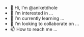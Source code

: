 - 👋 Hi, I’m @aniketdhole
- 👀 I’m interested in ...
- 🌱 I’m currently learning ...
- 💞️ I’m looking to collaborate on ...
- 📫 How to reach me ...

<!---
aniketdhol/aniketdhol is a ✨ special ✨ repository because its `README.md` (this file) appears on your GitHub profile.
You can click the Preview link to take a look at your changes.
--->
